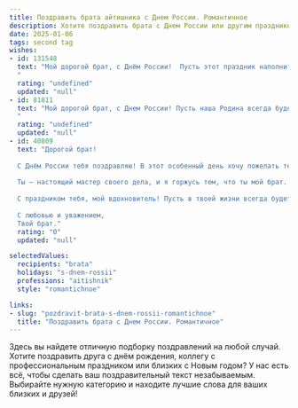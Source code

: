 ```yaml
---
title: Поздравить брата айтишника с Днем России. Романтичное
description: Хотите поздравить брата с Днем России или другим праздником? Наш ИИ создаст незабываемое поздравление, а вы обязательно выделитесь среди других.  
date: 2025-01-06
tags: second tag
wishes:
- id: 131548
  text: "Мой дорогой брат, с Днём России!  Пусть этот праздник наполнит твоё сердце такой же необъятной и прекрасной любовью, как бескрайние просторы нашей родины.  Пусть твой код жизни будет безупречен, а каждый новый проект — настоящим шедевром, достойным восхищения.  Я желаю тебе, мой талантливый айтишник,  ярких побед, вдохновения и счастья,  чтобы каждый день был наполнен смыслом и радостью, словно  бесконечный поток  чистого и мощного кода.  С праздником!
  "
  rating: "undefined"
  updated: "null"
- id: 81811
  text: "Мой дорогой брат, с Днем России! Пусть наша Родина всегда будет сильной, красивой и свободной, как твой ум и талант в IT-сфере. Пусть наша любовь к ней будет такой же крепкой, как наша родственная связь. 💖
  "
  rating: "undefined"
  updated: "null"
- id: 40809
  text: "Дорогой брат!
  
  С Днём России тебя поздравляю! В этот особенный день хочу пожелать тебе, как истинному айтишнику, чтобы в твоей жизни всегда компилировался только чистый код счастья и любви. Пусть каждый новый проект приносит радость и удовлетворение, а жизнь наполняется яркими событиями и романтичными моментами.
  
  Ты — настоящий мастер своего дела, и я горжусь тем, что ты мой брат. Пусть каждый день будет как свежая версия, полной новых возможностей и свершений. Желаю, чтобы в твоём сердце всегда горел огонь патриотизма и искренней любви к своей стране.
  
  С праздником тебя, мой вдохновитель! Пусть в твоей жизни всегда будет место для мечты, а в сердце — для больших чувств!
  
  С любовью и уважением,
  Твой брат."
  rating: "0"
  updated: "null"

selectedValues:
  recipients: "brata"
  holidays: "s-dnem-rossii"
  professions: "aitishnik"
  style: "romantichnoe"

links:
- slug: "pozdravit-brata-s-dnem-rossii-romantichnoe"
  title: "Поздравить брата с Днем России. Романтичное"
---
```


Здесь вы найдете отличную подборку поздравлений на любой случай. 
Хотите поздравить друга с днём рождения, коллегу с профессиональным праздником или близких с Новым годом? У нас есть всё, чтобы сделать ваш поздравительный текст незабываемым. Выбирайте нужную категорию и находите лучшие слова для ваших близких и друзей!
